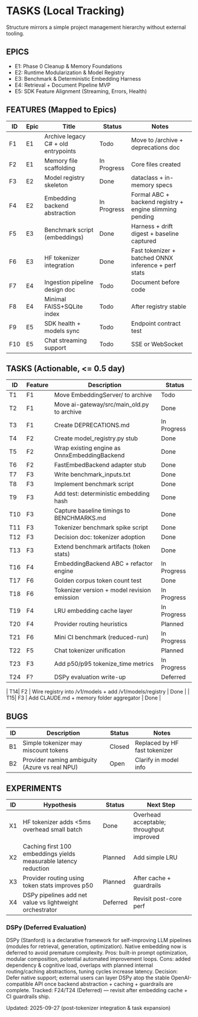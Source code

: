 # TASKS (Local Tracking)
Structure mirrors a simple project management hierarchy without external tooling.

## EPICS
- E1: Phase 0 Cleanup & Memory Foundations
- E2: Runtime Modularization & Model Registry
- E3: Benchmark & Deterministic Embedding Harness
- E4: Retrieval + Document Pipeline MVP
- E5: SDK Feature Alignment (Streaming, Errors, Health)

## FEATURES (Mapped to Epics)
| ID | Epic | Title | Status | Notes |
|----|------|-------|--------|-------|
| F1 | E1 | Archive legacy C# + old entrypoints | Todo | Move to /archive + deprecations doc |
| F2 | E1 | Memory file scaffolding | In Progress | Core files created |
| F3 | E2 | Model registry skeleton | Done | dataclass + in-memory specs |
| F4 | E2 | Embedding backend abstraction | In Progress | Formal ABC + backend registry + engine slimming pending |
| F5 | E3 | Benchmark script (embeddings) | Done | Harness + drift digest + baseline captured |
| F6 | E3 | HF tokenizer integration | Done | Fast tokenizer + batched ONNX inference + perf stats |
| F7 | E4 | Ingestion pipeline design doc | Todo | Document before code |
| F8 | E4 | Minimal FAISS+SQLite index | Todo | After registry stable |
| F9 | E5 | SDK health + models sync | Todo | Endpoint contract test |
| F10| E5 | Chat streaming support | Todo | SSE or WebSocket |

## TASKS (Actionable, <= 0.5 day)
| ID | Feature | Description | Status |
|----|---------|-------------|--------|
| T1 | F1 | Move EmbeddingServer/ to archive | Todo |
| T2 | F1 | Move ai-gateway/src/main_old.py to archive | Done |
| T3 | F1 | Create DEPRECATIONS.md | In Progress |
| T4 | F2 | Create model_registry.py stub | Done |
| T5 | F2 | Wrap existing engine as OnnxEmbeddingBackend | Done |
| T6 | F2 | FastEmbedBackend adapter stub | Done |
| T7 | F3 | Write benchmark_inputs.txt | Done |
| T8 | F3 | Implement benchmark script | Done | Multi-batch + percentiles + digest |
| T9 | F3 | Add test: deterministic embedding hash | Done |
| T10| F3 | Capture baseline timings to BENCHMARKS.md | Done | 2025-09-27 baseline recorded |
| T11| F3 | Tokenizer benchmark spike script | Done | Artifact 20250927_tokenizers.json |
| T12| F3 | Decision doc: tokenizer adoption | Done | DECISIONS/TOKENIZER_DECISION.md |
| T13| F3 | Extend benchmark artifacts (token stats) | Done | tokenize_time_ms, tokens_per_sec added |
| T16| F4 | EmbeddingBackend ABC + refactor engine | In Progress | Abstraction + ONNX backend migrated; engine slimming next |
| T17| F6 | Golden corpus token count test | Done | Strict guardrail (0 drift) added tests/test_golden_token_counts.py |
| T18| F6 | Tokenizer version + model revision emission | In Progress | tokenizer_version emitted; revision pending |
| T19| F4 | LRU embedding cache layer | In Progress | Implemented in OnnxEmbeddingBackend (cache_size param) |
| T20| F4 | Provider routing heuristics | Planned | Token-aware NPU vs CPU thresholds |
| T21| F6 | Mini CI benchmark (reduced-run) | In Progress | Added tests/test_mini_perf_guardrails.py (digest baseline, perf thresholds, cache ratio); provider routing check pending |
| T22| F5 | Chat tokenizer unification | Planned | Reuse HF tokenizer provider |
| T23| F3 | Add p50/p95 tokenize_time metrics | In Progress | Per-text token percentiles added (p50/p95); tokenize_time aggregation pending |
| T24| F? | DSPy evaluation write-up | Deferred | See DSPy note |

| T14| F2 | Wire registry into /v1/models + add /v1/models/registry | Done |
| T15| F3 | Add CLAUDE.md + memory folder aggregator | Done |

## BUGS
| ID | Description | Status | Notes |
|----|-------------|--------|-------|
| B1 | Simple tokenizer may miscount tokens | Closed | Replaced by HF fast tokenizer |
| B2 | Provider naming ambiguity (Azure vs real NPU) | Open | Clarify in model info |

## EXPERIMENTS
| ID | Hypothesis | Status | Next Step |
|----|------------|--------|----------|
| X1 | HF tokenizer adds <5ms overhead small batch | Done | Overhead acceptable; throughput improved |
| X2 | Caching first 100 embeddings yields measurable latency reduction | Planned | Add simple LRU |
| X3 | Provider routing using token stats improves p50 | Planned | After cache + guardrails |
| X4 | DSPy pipelines add net value vs lightweight orchestrator | Deferred | Revisit post-core perf |

### DSPy (Deferred Evaluation)
DSPy (Stanford) is a declarative framework for self-improving LLM pipelines (modules for retrieval, generation, optimization). Native embedding now is deferred to avoid premature complexity.
Pros: built-in prompt optimization, modular composition, potential automated improvement loops.
Cons: added dependency & cognitive load, overlaps with planned internal routing/caching abstractions, tuning cycles increase latency.
Decision: Defer native support; external users can layer DSPy atop the stable OpenAI-compatible API once backend abstraction + caching + guardrails are complete.
Tracked: F24/T24 (Deferred) — revisit after embedding cache + CI guardrails ship.

Updated: 2025-09-27 (post-tokenizer integration & task expansion)
